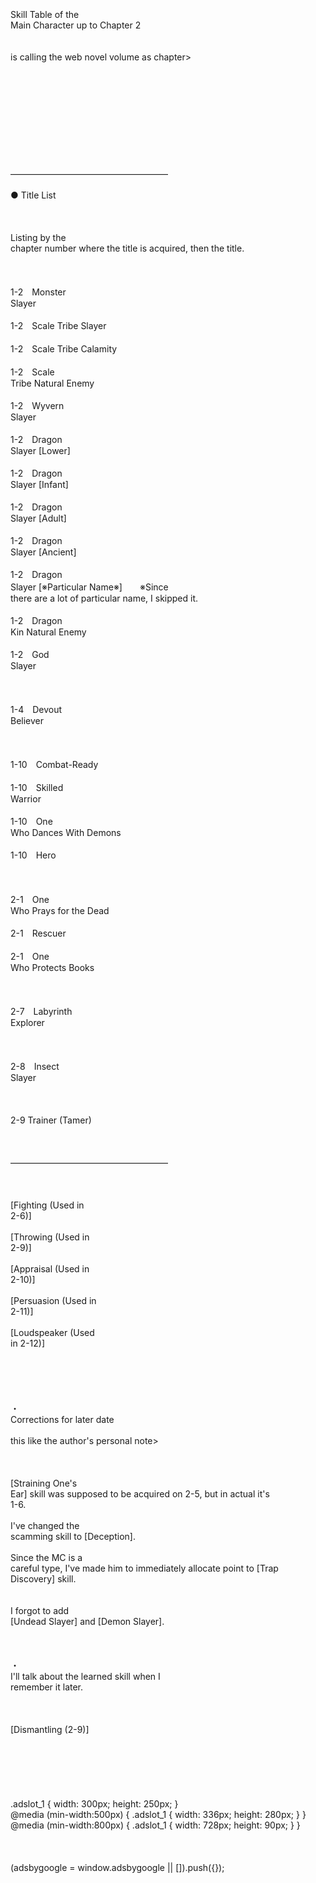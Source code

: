 <br/>
<br/>
<br/>
Skill Table of the<br/>
Main Character up to Chapter 2<br/>
<br/>
<br/>
<TLN: The author<br/>
is calling the web novel volume as chapter><br/>
<br/>
<br/>
<br/>
<br/>
<br/>
<br/>
<TLN: Credits to a kind anon for providing the formatted image :)><br/>
<br/>
<br/>
<br/>
――――――――――――――――――<br/>
<br/>
● Title List<br/>
<br/>
<br/>
<br/>
Listing by the<br/>
chapter number where the title is acquired, then the title.<br/>
<br/>
<br/>
<br/>
1-2　Monster<br/>
Slayer<br/>
<br/>
1-2　Scale Tribe Slayer<br/>
<br/>
1-2　Scale Tribe Calamity<br/>
<br/>
1-2　Scale<br/>
Tribe Natural Enemy<br/>
<br/>
1-2　Wyvern<br/>
Slayer<br/>
<br/>
1-2　Dragon<br/>
Slayer [Lower]<br/>
<br/>
1-2　Dragon<br/>
Slayer [Infant]<br/>
<br/>
1-2　Dragon<br/>
Slayer [Adult]<br/>
<br/>
1-2　Dragon<br/>
Slayer [Ancient]<br/>
<br/>
1-2　Dragon<br/>
Slayer [※Particular Name※]　　※Since<br/>
there are a lot of particular name, I skipped it.<br/>
<br/>
1-2　Dragon<br/>
Kin Natural Enemy<br/>
<br/>
1-2　God<br/>
Slayer<br/>
<br/>
<br/>
<br/>
1-4　Devout<br/>
Believer<br/>
<br/>
<br/>
<br/>
1-10　Combat-Ready<br/>
<br/>
1-10　Skilled<br/>
Warrior<br/>
<br/>
1-10　One<br/>
Who Dances With Demons<br/>
<br/>
1-10　Hero<br/>
<br/>
<br/>
<br/>
2-1　One<br/>
Who Prays for the Dead<br/>
<br/>
2-1　Rescuer<br/>
<br/>
2-1　One<br/>
Who Protects Books<br/>
<br/>
<br/>
<br/>
2-7　Labyrinth<br/>
Explorer<br/>
<br/>
<br/>
<br/>
2-8　Insect<br/>
Slayer<br/>
<br/>
<br/>
<br/>
2-9 Trainer (Tamer)<br/>
<br/>
<br/>
<br/>
――――――――――――――――――<br/>
<br/>
<br/>
<br/>
[Fighting (Used in<br/>
2-6)]<br/>
<br/>
[Throwing (Used in<br/>
2-9)]<br/>
<br/>
[Appraisal (Used in<br/>
2-10)]<br/>
<br/>
[Persuasion (Used in<br/>
2-11)]<br/>
<br/>
[Loudspeaker (Used<br/>
in 2-12)]<br/>
<br/>
<br/>
<br/>
<br/>
<br/>
・<br/>
Corrections for later date<br/>
<br/>
<TLN: Think of<br/>
this like the author's personal note><br/>
<br/>
<br/>
<br/>
[Straining One's<br/>
Ear] skill was supposed to be acquired on 2-5, but in actual it's<br/>
1-6.<br/>
<br/>
I've changed the<br/>
scamming skill to [Deception].<br/>
<br/>
Since the MC is a<br/>
careful type, I've made him to immediately allocate point to [Trap<br/>
Discovery] skill. <br/>
<br/>
<br/>
I forgot to add<br/>
[Undead Slayer] and [Demon Slayer].<br/>
<br/>
<br/>
<br/>
・<br/>
I'll talk about the learned skill when I<br/>
remember it later.<br/>
<br/>
<br/>
<br/>
[Dismantling (2-9)]<br/>
<br/>
<br/>
<br/>
<br/>
<br/>
<br/>
.adslot_1 { width: 300px; height: 250px; }<br/>
@media (min-width:500px) { .adslot_1 { width: 336px; height: 280px; } }<br/>
@media (min-width:800px) { .adslot_1 { width: 728px; height: 90px; } }<br/>
<br/>
<br/>
<br/>
(adsbygoogle = window.adsbygoogle || []).push({});<br/>
<br/>
<br/>
<br/>
<br/>
